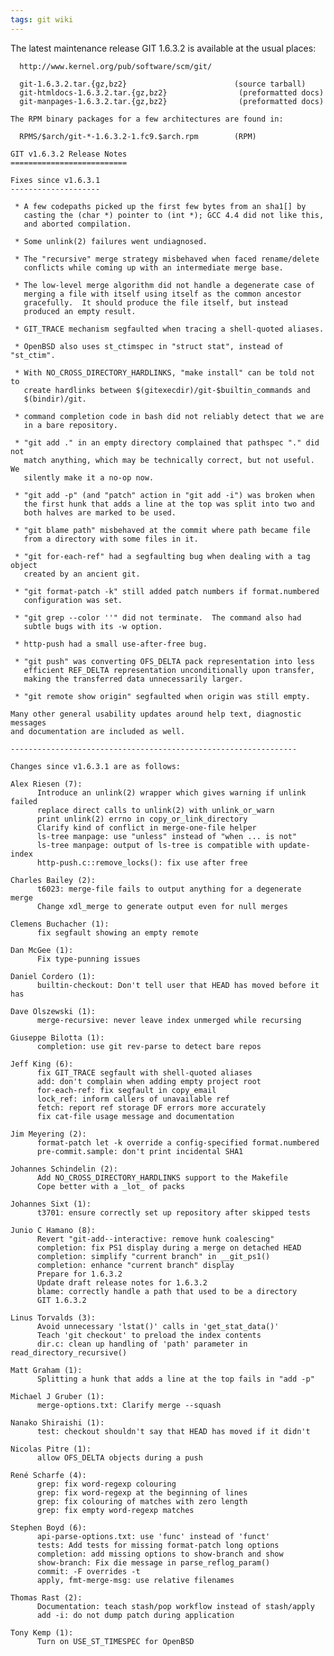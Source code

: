 ```yaml
---
tags: git wiki
---
```


The latest maintenance release GIT 1.6.3.2 is available at the usual places:

      http://www.kernel.org/pub/software/scm/git/

      git-1.6.3.2.tar.{gz,bz2}                        (source tarball)
      git-htmldocs-1.6.3.2.tar.{gz,bz2}                (preformatted docs)
      git-manpages-1.6.3.2.tar.{gz,bz2}                (preformatted docs)

    The RPM binary packages for a few architectures are found in:

      RPMS/$arch/git-*-1.6.3.2-1.fc9.$arch.rpm        (RPM)

    GIT v1.6.3.2 Release Notes
    ==========================

    Fixes since v1.6.3.1
    --------------------

     * A few codepaths picked up the first few bytes from an sha1[] by
       casting the (char *) pointer to (int *); GCC 4.4 did not like this,
       and aborted compilation.

     * Some unlink(2) failures went undiagnosed.

     * The "recursive" merge strategy misbehaved when faced rename/delete
       conflicts while coming up with an intermediate merge base.

     * The low-level merge algorithm did not handle a degenerate case of
       merging a file with itself using itself as the common ancestor
       gracefully.  It should produce the file itself, but instead
       produced an empty result.

     * GIT_TRACE mechanism segfaulted when tracing a shell-quoted aliases.

     * OpenBSD also uses st_ctimspec in "struct stat", instead of "st_ctim".

     * With NO_CROSS_DIRECTORY_HARDLINKS, "make install" can be told not to
       create hardlinks between $(gitexecdir)/git-$builtin_commands and
       $(bindir)/git.

     * command completion code in bash did not reliably detect that we are
       in a bare repository.

     * "git add ." in an empty directory complained that pathspec "." did not
       match anything, which may be technically correct, but not useful.  We
       silently make it a no-op now.

     * "git add -p" (and "patch" action in "git add -i") was broken when
       the first hunk that adds a line at the top was split into two and
       both halves are marked to be used.

     * "git blame path" misbehaved at the commit where path became file
       from a directory with some files in it.

     * "git for-each-ref" had a segfaulting bug when dealing with a tag object
       created by an ancient git.

     * "git format-patch -k" still added patch numbers if format.numbered
       configuration was set.

     * "git grep --color ''" did not terminate.  The command also had
       subtle bugs with its -w option.

     * http-push had a small use-after-free bug.

     * "git push" was converting OFS_DELTA pack representation into less
       efficient REF_DELTA representation unconditionally upon transfer,
       making the transferred data unnecessarily larger.

     * "git remote show origin" segfaulted when origin was still empty.

    Many other general usability updates around help text, diagnostic messages
    and documentation are included as well.

    ----------------------------------------------------------------

    Changes since v1.6.3.1 are as follows:

    Alex Riesen (7):
          Introduce an unlink(2) wrapper which gives warning if unlink failed
          replace direct calls to unlink(2) with unlink_or_warn
          print unlink(2) errno in copy_or_link_directory
          Clarify kind of conflict in merge-one-file helper
          ls-tree manpage: use "unless" instead of "when ... is not"
          ls-tree manpage: output of ls-tree is compatible with update-index
          http-push.c::remove_locks(): fix use after free

    Charles Bailey (2):
          t6023: merge-file fails to output anything for a degenerate merge
          Change xdl_merge to generate output even for null merges

    Clemens Buchacher (1):
          fix segfault showing an empty remote

    Dan McGee (1):
          Fix type-punning issues

    Daniel Cordero (1):
          builtin-checkout: Don't tell user that HEAD has moved before it has

    Dave Olszewski (1):
          merge-recursive: never leave index unmerged while recursing

    Giuseppe Bilotta (1):
          completion: use git rev-parse to detect bare repos

    Jeff King (6):
          fix GIT_TRACE segfault with shell-quoted aliases
          add: don't complain when adding empty project root
          for-each-ref: fix segfault in copy_email
          lock_ref: inform callers of unavailable ref
          fetch: report ref storage DF errors more accurately
          fix cat-file usage message and documentation

    Jim Meyering (2):
          format-patch let -k override a config-specified format.numbered
          pre-commit.sample: don't print incidental SHA1

    Johannes Schindelin (2):
          Add NO_CROSS_DIRECTORY_HARDLINKS support to the Makefile
          Cope better with a _lot_ of packs

    Johannes Sixt (1):
          t3701: ensure correctly set up repository after skipped tests

    Junio C Hamano (8):
          Revert "git-add--interactive: remove hunk coalescing"
          completion: fix PS1 display during a merge on detached HEAD
          completion: simplify "current branch" in __git_ps1()
          completion: enhance "current branch" display
          Prepare for 1.6.3.2
          Update draft release notes for 1.6.3.2
          blame: correctly handle a path that used to be a directory
          GIT 1.6.3.2

    Linus Torvalds (3):
          Avoid unnecessary 'lstat()' calls in 'get_stat_data()'
          Teach 'git checkout' to preload the index contents
          dir.c: clean up handling of 'path' parameter in read_directory_recursive()

    Matt Graham (1):
          Splitting a hunk that adds a line at the top fails in "add -p"

    Michael J Gruber (1):
          merge-options.txt: Clarify merge --squash

    Nanako Shiraishi (1):
          test: checkout shouldn't say that HEAD has moved if it didn't

    Nicolas Pitre (1):
          allow OFS_DELTA objects during a push

    René Scharfe (4):
          grep: fix word-regexp colouring
          grep: fix word-regexp at the beginning of lines
          grep: fix colouring of matches with zero length
          grep: fix empty word-regexp matches

    Stephen Boyd (6):
          api-parse-options.txt: use 'func' instead of 'funct'
          tests: Add tests for missing format-patch long options
          completion: add missing options to show-branch and show
          show-branch: Fix die message in parse_reflog_param()
          commit: -F overrides -t
          apply, fmt-merge-msg: use relative filenames

    Thomas Rast (2):
          Documentation: teach stash/pop workflow instead of stash/apply
          add -i: do not dump patch during application

    Tony Kemp (1):
          Turn on USE_ST_TIMESPEC for OpenBSD
